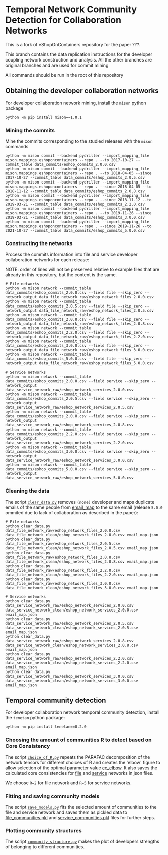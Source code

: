 # Temporal Network Community Detection for Collaboration Networks

This is a fork of eShopOnContainers repository for the paper ???.

This branch contains the data replication instructions for the developer coupling network construction and analysis.
All the other branches are original branches and are used for commit mining

All commands should be run in the root of this repository

## Obtaining the developer collaboration networks

For developer collaboration network mining, install the `mison` python package

```shell
python -m pip install mison==1.0.1
```

### Mining the commits

Mine the commits corresponding to the studied releases with the `mison` commands

```shell
python -m mison commit --backend pydriller --import_mapping_file mison.mappings.eshoponcontainers --repo . --to 2017-10-27 --commit_table data_commits/eshop_commits_2.0.0.csv
python -m mison commit --backend pydriller --import_mapping_file mison.mappings.eshoponcontainers --repo . --to 2018-04-05 --since 2017-10-27 --commit_table data_commits/eshop_commits_2.0.5.csv
python -m mison commit --backend pydriller --import_mapping_file mison.mappings.eshoponcontainers --repo . --since 2018-04-05 --to 2018-11-12 --commit_table data_commits/eshop_commits_2.0.8.csv
python -m mison commit --backend pydriller --import_mapping_file mison.mappings.eshoponcontainers --repo . --since 2018-11-12 --to 2019-03-21 --commit_table data_commits/eshop_commits_2.2.0.csv
python -m mison commit --backend pydriller --import_mapping_file mison.mappings.eshoponcontainers --repo . --to 2019-11-26 --since 2019-03-21 --commit_table data_commits/eshop_commits_3.0.0.csv
python -m mison commit --backend pydriller --import_mapping_file mison.mappings.eshoponcontainers --repo . --since 2019-11-26 --to 2021-10-27 --commit_table data_commits/eshop_commits_5.0.0.csv
```

### Constructing the networks

Process the commits information into file and service developer collaboration networks for each release:

NOTE: order of lines will not be preserved relative to example files that are already in this repository, but the content is the same.

```shell
# File networks
python -m mison network --commit_table data_commits/eshop_commits_2.0.0.csv --field file --skip_zero --network_output data_file_network_raw/eshop_network_files_2.0.0.csv
python -m mison network --commit_table data_commits/eshop_commits_2.0.5.csv --field file --skip_zero --network_output data_file_network_raw/eshop_network_files_2.0.5.csv
python -m mison network --commit_table data_commits/eshop_commits_2.0.8.csv --field file --skip_zero --network_output data_file_network_raw/eshop_network_files_2.0.8.csv
python -m mison network --commit_table data_commits/eshop_commits_2.2.0.csv --field file --skip_zero --network_output data_file_network_raw/eshop_network_files_2.2.0.csv
python -m mison network --commit_table data_commits/eshop_commits_3.0.0.csv --field file --skip_zero --network_output data_file_network_raw/eshop_network_files_3.0.0.csv
python -m mison network --commit_table data_commits/eshop_commits_5.0.0.csv --field file --skip_zero --network_output data_file_network_raw/eshop_network_files_5.0.0.csv

# Service networks
python -m mison network --commit_table data_commits/eshop_commits_2.0.0.csv --field service --skip_zero --network_output data_service_network_raw/eshop_network_services_2.0.0.csv
python -m mison network --commit_table data_commits/eshop_commits_2.0.5.csv --field service --skip_zero --network_output data_service_network_raw/eshop_network_services_2.0.5.csv
python -m mison network --commit_table data_commits/eshop_commits_2.0.8.csv --field service --skip_zero --network_output data_service_network_raw/eshop_network_services_2.0.8.csv
python -m mison network --commit_table data_commits/eshop_commits_2.2.0.csv --field service --skip_zero --network_output data_service_network_raw/eshop_network_services_2.2.0.csv
python -m mison network --commit_table data_commits/eshop_commits_3.0.0.csv --field service --skip_zero --network_output data_service_network_raw/eshop_network_services_3.0.0.csv
python -m mison network --commit_table data_commits/eshop_commits_5.0.0.csv --field service --skip_zero --network_output data_service_network_raw/eshop_network_services_5.0.0.csv
```

### Cleaning the data

The script [`clear_data.py`](clear_data.py) removes `(none)` developer and maps duplicate emails of the same people
from [email_map](email_map.json) to the same email (release `5.0.0` ommited due to lack of collaboration as described in the paper):

```shell
# File networks
python clear_data.py data_file_network_raw/eshop_network_files_2.0.0.csv data_file_network_clean/eshop_network_files_2.0.0.csv email_map.json
python clear_data.py data_file_network_raw/eshop_network_files_2.0.5.csv data_file_network_clean/eshop_network_files_2.0.5.csv email_map.json
python clear_data.py data_file_network_raw/eshop_network_files_2.0.8.csv data_file_network_clean/eshop_network_files_2.0.8.csv email_map.json
python clear_data.py data_file_network_raw/eshop_network_files_2.2.0.csv data_file_network_clean/eshop_network_files_2.2.0.csv email_map.json
python clear_data.py data_file_network_raw/eshop_network_files_3.0.0.csv data_file_network_clean/eshop_network_files_3.0.0.csv email_map.json

# Service networks
python clear_data.py data_service_network_raw/eshop_network_services_2.0.0.csv data_service_network_clean/eshop_network_services_2.0.0.csv email_map.json
python clear_data.py data_service_network_raw/eshop_network_services_2.0.5.csv data_service_network_clean/eshop_network_services_2.0.5.csv email_map.json
python clear_data.py data_service_network_raw/eshop_network_services_2.0.8.csv data_service_network_clean/eshop_network_services_2.0.8.csv email_map.json
python clear_data.py data_service_network_raw/eshop_network_services_2.2.0.csv data_service_network_clean/eshop_network_services_2.2.0.csv email_map.json
python clear_data.py data_service_network_raw/eshop_network_services_3.0.0.csv data_service_network_clean/eshop_network_services_3.0.0.csv email_map.json
```

## Temporal community detection

For developer collaboration network temporal community detection, install the `tenetan` python package:

```shell
python -m pip install tenetan==0.2.0
```

### Choosing the amount of communities R to detect based on Core Consistency

The script [`choice_of_R.py`](choice_of_R.py) repeats the PARAFAC decomposition of the network tensors for different choices of R 
 and creates the 'elbow' figure to allow selection of the optimal parameter value [cc_elbow](cc_elbow.png).
It also saves the calculated core consistencies for [file](core_consistency_file_network_ncomm_max_6.json)
and [service](core_consistency_service_network_ncomm_max_6.json) networks in json files.

We choose `R=2` for file network and `R=5` for service networks.


### Fitting and saving community models

The script [`save_models.py`](save_models.py) fits the selected amount of communities to the file and service network
and saves them as pickled data to [file_communities.pkl](file_communities.pkl) and [service_communities.pkl](service_communities.pkl)
files for further steps.


### Plotting community structures

The script [`community_structure.py`](community_structure.py) makes the plot of developers strengths of belonging to different communities.